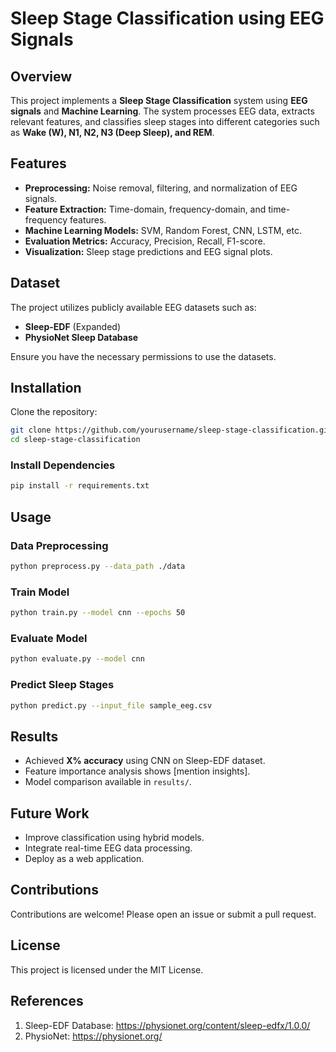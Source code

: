 # Sleep Stage Classification using EEG Signals

## Overview
This project implements a **Sleep Stage Classification** system using **EEG signals** and **Machine Learning**. The system processes EEG data, extracts relevant features, and classifies sleep stages into different categories such as **Wake (W), N1, N2, N3 (Deep Sleep), and REM**.

## Features
- **Preprocessing:** Noise removal, filtering, and normalization of EEG signals.
- **Feature Extraction:** Time-domain, frequency-domain, and time-frequency features.
- **Machine Learning Models:** SVM, Random Forest, CNN, LSTM, etc.
- **Evaluation Metrics:** Accuracy, Precision, Recall, F1-score.
- **Visualization:** Sleep stage predictions and EEG signal plots.

## Dataset
The project utilizes publicly available EEG datasets such as:
- **Sleep-EDF** (Expanded)
- **PhysioNet Sleep Database**

Ensure you have the necessary permissions to use the datasets.

## Installation
Clone the repository:
```sh
git clone https://github.com/yourusername/sleep-stage-classification.git
cd sleep-stage-classification
```

### Install Dependencies
```sh
pip install -r requirements.txt
```

## Usage
### Data Preprocessing
```sh
python preprocess.py --data_path ./data
```

### Train Model
```sh
python train.py --model cnn --epochs 50
```

### Evaluate Model
```sh
python evaluate.py --model cnn
```

### Predict Sleep Stages
```sh
python predict.py --input_file sample_eeg.csv
```

## Results
- Achieved **X% accuracy** using CNN on Sleep-EDF dataset.
- Feature importance analysis shows [mention insights].
- Model comparison available in `results/`.

## Future Work
- Improve classification using hybrid models.
- Integrate real-time EEG data processing.
- Deploy as a web application.

## Contributions
Contributions are welcome! Please open an issue or submit a pull request.

## License
This project is licensed under the MIT License.

## References
1. Sleep-EDF Database: https://physionet.org/content/sleep-edfx/1.0.0/
2. PhysioNet: https://physionet.org/

